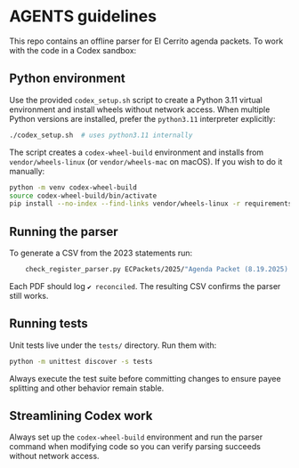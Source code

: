 # AGENTS guidelines

This repo contains an offline parser for El Cerrito agenda packets. To work with the code in a Codex sandbox:

## Python environment

Use the provided `codex_setup.sh` script to create a Python 3.11 virtual environment and install wheels without network access. When multiple Python versions are installed, prefer the `python3.11` interpreter explicitly:

```bash
./codex_setup.sh  # uses python3.11 internally
```

The script creates a `codex-wheel-build` environment and installs from `vendor/wheels-linux` (or `vendor/wheels-mac` on macOS).  If you wish to do it manually:

```bash
python -m venv codex-wheel-build
source codex-wheel-build/bin/activate
pip install --no-index --find-links vendor/wheels-linux -r requirements.txt
```

## Running the parser

To generate a CSV from the 2023 statements run:

```bash
    check_register_parser.py ECPackets/2025/"Agenda Packet (8.19.2025).pdf" --csv out.csv
```

Each PDF should log `✔ reconciled`.  The resulting CSV confirms the parser still works.

## Running tests

Unit tests live under the `tests/` directory.  Run them with:

```bash
python -m unittest discover -s tests
```

Always execute the test suite before committing changes to ensure payee splitting
and other behavior remain stable.

## Streamlining Codex work

Always set up the `codex-wheel-build` environment and run the parser command when modifying code so you can verify parsing succeeds without network access.
